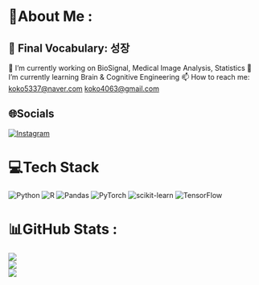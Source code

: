 # 💫About Me :
## 🔆 Final Vocabulary: 성장
🔭 I’m currently working on BioSignal, Medical Image Analysis, Statistics
🌱 I’m currently learning Brain & Cognitive Engineering
📫 How to reach me: koko5337@naver.com koko4063@gmail.com

## 🌐Socials
[![Instagram](https://img.shields.io/badge/Instagram-%23E4405F.svg?logo=Instagram&logoColor=white)](https://instagram.com/yeon_eve) 

# 💻Tech Stack
![Python](https://img.shields.io/badge/python-3670A0?style=for-the-badge&logo=python&logoColor=ffdd54) ![R](https://img.shields.io/badge/r-%23276DC3.svg?style=for-the-badge&logo=r&logoColor=white) ![Pandas](https://img.shields.io/badge/pandas-%23150458.svg?style=for-the-badge&logo=pandas&logoColor=white) ![PyTorch](https://img.shields.io/badge/PyTorch-%23EE4C2C.svg?style=for-the-badge&logo=PyTorch&logoColor=white) ![scikit-learn](https://img.shields.io/badge/scikit--learn-%23F7931E.svg?style=for-the-badge&logo=scikit-learn&logoColor=white) ![TensorFlow](https://img.shields.io/badge/TensorFlow-%23FF6F00.svg?style=for-the-badge&logo=TensorFlow&logoColor=white)

# 📊GitHub Stats :
![](https://github-readme-stats.vercel.app/api?username=YEON-EVE&theme=blueberry&hide_border=false&include_all_commits=false&count_private=false)<br/>
![](https://github-readme-streak-stats.herokuapp.com/?user=YEON-EVE&theme=blueberry&hide_border=false)<br/>
![](https://github-readme-stats.vercel.app/api/top-langs/?username=YEON-EVE&theme=blueberry&hide_border=false&include_all_commits=false&count_private=false&layout=compact)
